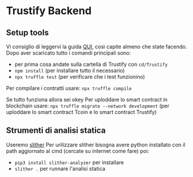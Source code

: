# Trustify Backend

## Setup tools

Vi consiglio di leggervi la guida [QUI](https://docs.openzeppelin.com/learn/developing-smart-contracts), così capite almeno che state facendo.
Dopo aver scaricato tutto i comandi principali sono:

- per prima cosa andate sulla cartella di Trustify con `cd/Trustify`
- `npm install` (per installare tutto il necessario)
- `npx truffle test` (per verificare che i test funzionino)

Per compilare i contratti usare:
`npx truffle compile`

Se tutto funziona allora sei okey
Per uploddare lo smart contract in blockchain usare:
`npx truffle migrate --network development` (per uploddare lo smart contract Tcoin e lo smart contract Trustify)

## Strumenti di analisi statica

Useremo [slither](https://github.com/crytic/slither)
Per urilizzare slither bisogna avere python installato con il path aggiornato al cmd (cercate su internet come fare) poi:

- `pip3 install slither-analyzer` per installare
- `slither .` per runnare l'analisi statica
